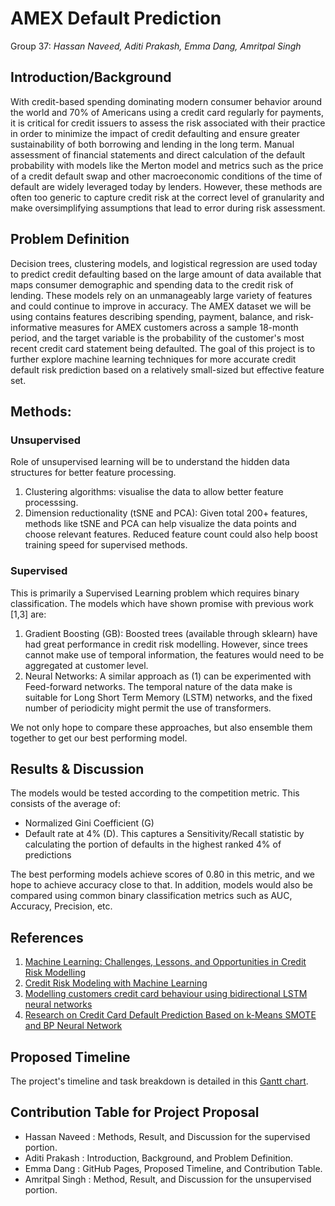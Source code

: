 # AMEX Default Prediction
Group 37: _Hassan Naveed, Aditi Prakash, Emma Dang, Amritpal Singh_

## Introduction/Background
With credit-based spending dominating modern consumer behavior around the world and 70% of Americans using a credit card regularly for payments, it is critical for credit issuers to assess the risk associated with their practice in order to minimize the impact of credit defaulting and ensure greater sustainability of both borrowing and lending in the long term. Manual assessment of financial statements and direct calculation of the default probability with models like the Merton model and metrics such as the price of a credit default swap and other macroeconomic conditions of the time of default are widely leveraged today by lenders. However, these methods are often too generic to capture credit risk at the correct level of granularity and make oversimplifying assumptions that lead to error during risk assessment. 

## Problem Definition
Decision trees, clustering models, and logistical regression are used today to predict credit defaulting based on the large amount of data available that maps consumer demographic and spending data to the credit risk of lending. These models rely on an unmanageably large variety of features and could continue to improve in accuracy. The AMEX dataset we will be using contains features describing spending, payment, balance, and risk-informative measures for AMEX customers across a sample 18-month period, and the target variable is the probability of the customer's most recent credit card statement being defaulted. The goal of this project is to further explore machine learning techniques for more accurate credit default risk prediction based on a relatively small-sized but effective feature set. 

## Methods:
### Unsupervised
Role of unsupervised learning will be to understand the hidden data structures for better feature processing. 
1) Clustering algorithms: visualise the data to allow better feature processsing.
2) Dimension reductionality (tSNE and PCA): Given total 200+ features, methods like tSNE and PCA can help visualize the data points and choose relevant features. Reduced feature count could also help boost training speed for supervised methods.


### Supervised
This is primarily a Supervised Learning problem which requires binary classification. The models which have shown promise with previous work [1,3] are:
1)	Gradient Boosting (GB): Boosted trees (available through sklearn) have had great performance in credit risk modelling. However, since trees cannot make use of temporal information, the features would need to be aggregated at customer level.
2)	Neural Networks: A similar approach as (1) can be experimented with Feed-forward networks. The temporal nature of the data make is suitable for Long Short Term Memory (LSTM) networks, and the fixed number of periodicity might permit the use of transformers.

We not only hope to compare these approaches, but also ensemble them together to get our best performing model.

## Results & Discussion
The models would be tested according to the competition metric. This consists of the average of:
-	Normalized Gini Coefficient (G)
-	Default rate at 4% (D). This captures a Sensitivity/Recall statistic by calculating the portion of defaults in the highest ranked 4% of predictions

The best performing models achieve scores of 0.80 in this metric, and we hope to achieve accuracy close to that. In addition, models would also be compared using common binary classification metrics such as AUC, Accuracy, Precision, etc.

## References
1. [Machine Learning: Challenges, Lessons, and Opportunities in Credit Risk Modelling](https://www.moodysanalytics.com/risk-perspectives-magazine/managing-disruption/spotlight/machine-learning-challenges-lessons-and-opportunities-in-credit-risk-modeling) 
1. [Credit Risk Modeling with Machine Learning](https://towardsdatascience.com/credit-risk-modeling-with-machine-learning-8c8a2657b4c4)
1. [Modelling customers credit card behaviour using bidirectional LSTM neural networks](https://journalofbigdata.springeropen.com/articles/10.1186/s40537-021-00461-7)
1. [Research on Credit Card Default Prediction Based on k-Means SMOTE and BP Neural Network](https://www.hindawi.com/journals/complexity/2021/6618841/)

## Proposed Timeline
The project's timeline and task breakdown is detailed in this [Gantt chart](https://docs.google.com/spreadsheets/d/1NwSPawBI_k9x3xHloXmnbROMbCaqwuFalB0XVgNrCJ8/edit?usp=sharing).

## Contribution Table for Project Proposal
 - Hassan Naveed : Methods, Result, and Discussion for the supervised portion.
 - Aditi Prakash : Introduction, Background, and Problem Definition.
 - Emma Dang : GitHub Pages, Proposed Timeline, and Contribution Table.
 - Amritpal Singh : Method, Result, and Discussion for the unsupervised portion.
